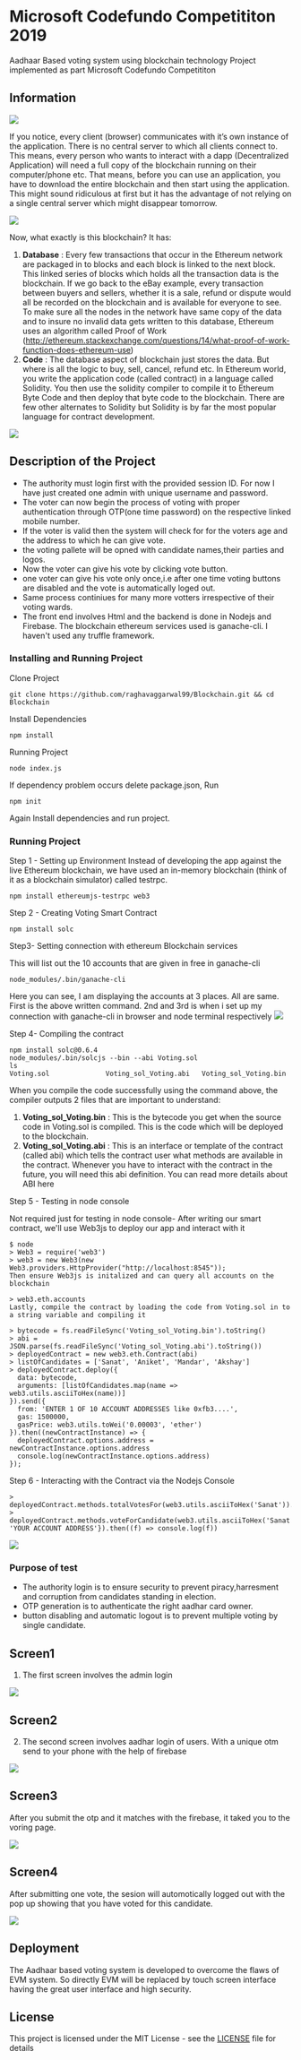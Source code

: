 # Microsoft Codefundo Competititon 2019
Aadhaar Based voting system using blockchain technology
Project implemented as part Microsoft Codefundo Competititon

## Information
![](screenshots/img7.png)

If you notice, every client (browser) communicates with it’s own instance of the application. There is no central server to which all clients connect to. This means, every person who wants to interact with a dapp (Decentralized Application) will need a full copy of the blockchain running on their computer/phone etc. That means, before you can use an application, you have to download the entire blockchain and then start using the application. This might sound ridiculous at first but it has the advantage of not relying on a single central server which might disappear tomorrow.

![](screenshots/img8.png)

Now, what exactly is this blockchain? It has:
1. **Database** : Every few transactions that occur in the Ethereum network are packaged in to blocks and each block is linked to the next block. This linked series of blocks which holds all the transaction data is the blockchain. If we go back to the eBay example, every transaction between buyers and sellers, whether it is a sale, refund or dispute would all be recorded on the blockchain and is available for everyone to see. To make sure all the nodes in the network have same copy of the data and to insure no invalid data gets written to this database, Ethereum uses an algorithm called Proof of Work (http://ethereum.stackexchange.com/questions/14/what-proof-of-work-function-does-ethereum-use)
2. **Code** : The database aspect of blockchain just stores the data. But where is all the logic to buy, sell, cancel, refund etc. In Ethereum world, you write the application code (called contract) in a language called Solidity. You then use the solidity compiler to compile it to Ethereum Byte Code and then deploy that byte code to the blockchain. There are few other alternates to Solidity but Solidity is by far the most popular language for contract development.

![](screenshots/img9.png)

## Description of the Project

* The authority must login first with the provided session ID. For now I have just created one admin with unique username and password.
* The voter can now begin the process of voting with proper authentication through OTP(one time password) on the respective linked mobile number.
* If the voter is valid then the system will check for for the voters age and the address to which he can give vote.
* the voting pallete will be opned with  candidate names,their parties and logos.
* Now the voter can give his vote by clicking vote button.
* one voter can give his vote only once,i.e after one time voting buttons are disabled and the vote is automatically loged out.
* Same process continiues for many more votters irrespective of their voting wards.
* The front end involves Html and the backend is done in Nodejs and Firebase. The blockchain ethereum services used is ganache-cli. I haven't used any truffle framework.

### Installing and Running Project

Clone Project
```
git clone https://github.com/raghavaggarwal99/Blockchain.git && cd Blockchain
```
Install Dependencies
```
npm install
```
Running Project
```
node index.js
```
If dependency problem occurs delete package.json, Run
```
npm init
```
Again Install dependencies and run project.


### Running Project
Step 1 - Setting up Environment
Instead of developing the app against the live Ethereum blockchain, we have used an in-memory blockchain (think of it as a blockchain simulator) called testrpc.

```
npm install ethereumjs-testrpc web3
```

Step 2 - Creating Voting Smart Contract

```
npm install solc
```
Step3- Setting connection with ethereum Blockchain services

This will list out the 10 accounts that are given in free in ganache-cli
```
node_modules/.bin/ganache-cli
```
Here you can see, I am displaying the accounts at 3 places. All are same. First is the above written command. 2nd and 3rd is when i set up my connection with ganache-cli in browser and node terminal respectively
![](screenshots/img1.png)

Step 4- Compiling the contract

```
npm install solc@0.6.4
node_modules/.bin/solcjs --bin --abi Voting.sol
ls
Voting.sol              Voting_sol_Voting.abi   Voting_sol_Voting.bin

```

When you compile the code successfully using the command above, the compiler outputs 2 files that are important to understand:
1. **Voting_sol_Voting.bin** : This is the bytecode you get when the source code in Voting.sol is compiled. This is the code which will be deployed to the blockchain.
2. **Voting_sol_Voting.abi** : This is an interface or template of the contract (called abi) which tells the contract user what methods are available in the contract. Whenever you have to interact with the contract in the future, you will need this abi definition. You can read more details about ABI here

Step 5 - Testing in node console

Not required just for testing in node console-
After writing our smart contract, we'll use Web3js to deploy our app and interact with it
```
$ node
> Web3 = require('web3')
> web3 = new Web3(new Web3.providers.HttpProvider("http://localhost:8545"));
Then ensure Web3js is initalized and can query all accounts on the blockchain

> web3.eth.accounts
Lastly, compile the contract by loading the code from Voting.sol in to a string variable and compiling it

> bytecode = fs.readFileSync('Voting_sol_Voting.bin').toString()
> abi = JSON.parse(fs.readFileSync('Voting_sol_Voting.abi').toString())
> deployedContract = new web3.eth.Contract(abi)
> listOfCandidates = ['Sanat', 'Aniket', 'Mandar', 'Akshay']
> deployedContract.deploy({
  data: bytecode,
  arguments: [listOfCandidates.map(name => web3.utils.asciiToHex(name))]
}).send({
  from: 'ENTER 1 OF 10 ACCOUNT ADDRESSES like 0xfb3....',
  gas: 1500000,
  gasPrice: web3.utils.toWei('0.00003', 'ether')
}).then((newContractInstance) => {
  deployedContract.options.address = newContractInstance.options.address
  console.log(newContractInstance.options.address)
});

```

Step 6 - Interacting with the Contract via the Nodejs Console

```
> deployedContract.methods.totalVotesFor(web3.utils.asciiToHex('Sanat')).call(console.log)
> deployedContract.methods.voteForCandidate(web3.utils.asciiToHex('Sanat')).send({from: 'YOUR ACCOUNT ADDRESS'}).then((f) => console.log(f))
```
![](screenshots/img2.png)

### Purpose of test

 * The authority login is to ensure security to prevent piracy,harresment and corruption from candidates standing in election.
 * OTP generation is to authenticate the right aadhar card owner.
 * button disabling and automatic logout is to prevent multiple voting by single candidate. 

## Screen1
1. The first screen involves the admin login

![](screenshots/img6.png)

## Screen2
2. The second screen involves aadhar login of users. With a unique otm send to your phone with the help of firebase

![](screenshots/img5.png)

## Screen3
After you submit the otp and it matches with the firebase, it taked you to the voring page.

![](screenshots/img3.png)

## Screen4

After submitting one vote, the sesion will automotically logged out with the pop up showing that you have voted for this candidate.

![](screenshots/img4.png)

## Deployment

The Aadhaar based voting system is developed to overcome the flaws of EVM system. So directly EVM will be replaced by touch screen interface having the great user interface and high security.

## License

This project is licensed under the MIT License - see the [LICENSE](LICENSE) file for details
